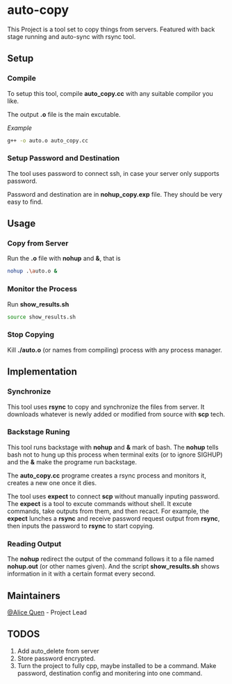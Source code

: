 # auto-copy
This Project is a tool set to copy things from servers. Featured with back stage running and auto-sync with rsync tool.


## Setup
### Compile
To setup this tool, compile **auto_copy.cc** with any suitable compilor you like.

The output **.o** file is the main excutable.

*Example*

~~~ bash
g++ -o auto.o auto_copy.cc 
~~~

### Setup Password and Destination
The tool uses password to connect ssh, in case your server only supports password. 

Password and destination are in **nohup_copy.exp** file. They should be very easy to find.
## Usage
### Copy from Server
Run the **.o** file with **nohup** and **&**, that is
~~~ bash
nohup .\auto.o &
~~~
### Monitor the Process
Run **show_results.sh** 
~~~ bash
source show_results.sh
~~~
### Stop Copying
Kill **./auto.o** (or names from compiling) process with any process manager.
## Implementation
### Synchronize
This tool uses **rsync** to copy and synchronize the files from server. It downloads whatever is newly added or modified from source with **scp** tech.
### Backstage Runing
This tool runs backstage with **nohup** and **&** mark of bash. The **nohup** tells bash not to hung up this process when terminal exits (or to ignore SIGHUP) and the **&** make the programe run backstage.

The **auto_copy.cc** programe creates a rsync process and monitors it, creates a new one once it dies.

The tool uses **expect** to connect **scp** without manually inputing password. The **expect** is a tool to excute commands without shell. It excute commands, take outputs from them, and then recact. For example, the **expect** lunches a **rsync** and receive password request output from **rsync**, then inputs the password to **rsync** to start copying. 

### Reading Output
The **nohup** redirect the output of the command follows it to a file named **nohup.out** (or other names given). And the script **show_results.sh** shows information in it with a certain format every second.
## Maintainers
[@Alice Quen](https://github.com/AliceQuen) - Project Lead
## TODOS
1. Add auto_delete from server
2. Store password encrypted.
3. Turn the project to fully cpp, maybe installed to be a command. Make password, destination config and monitering into one command.